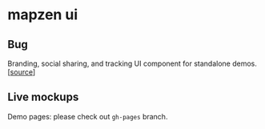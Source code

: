 mapzen ui
=========

## Bug

Branding, social sharing, and tracking UI component for standalone demos. [[source](https://github.com/mapzen/ui/tree/master/components/bug)]

## Live mockups

Demo pages: please check out `gh-pages` branch.

